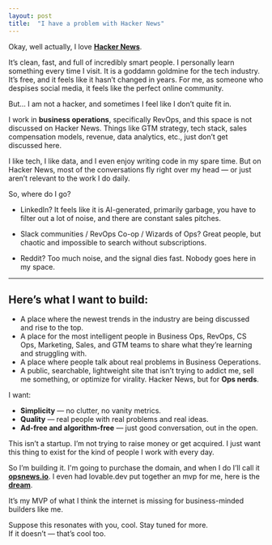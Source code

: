```yaml
---  
layout: post  
title:  "I have a problem with Hacker News"  
---
```


Okay, well actually, I love [**Hacker News**](https://news.ycombinator.com/news).

It’s clean, fast, and full of incredibly smart people. I personally learn something every time I visit. It is a goddamn goldmine for the tech industry. It’s free, and it feels like it hasn’t changed in years. For me, as someone who despises social media, it feels like the perfect online community.

But… I am not a hacker, and sometimes I feel like I don’t quite fit in.

I work in **business operations**, specifically RevOps, and this space is not discussed on Hacker News. Things like GTM strategy, tech stack, sales compensation models, revenue, data analytics, etc., just don’t get discussed here.

I like tech, I like data, and I even enjoy writing code in my spare time. But on Hacker News, most of the conversations fly right over my head — or just aren’t relevant to the work I do daily.

So, where do I go?

* LinkedIn? It feels like it is AI-generated, primarily garbage, you have to filter out a lot of noise, and there are constant sales pitches.

* Slack communities / RevOps Co-op / Wizards of Ops? Great people, but chaotic and impossible to search without subscriptions.

* Reddit? Too much noise, and the signal dies fast. Nobody goes here in my space.

---

## Here’s what I want to build:

- A place where the newest trends in the industry are being discussed and rise to the top.  
- A place for the most intelligent people in Business Ops, RevOps, CS Ops, Marketing, Sales, and GTM teams to share what they’re learning and struggling with.  
- A place where people talk about real problems in Business Oeperations.  
- A public, searchable, lightweight site that isn’t trying to addict me, sell me something, or optimize for virality. Hacker News, but for **Ops nerds**.

I want:

- **Simplicity** — no clutter, no vanity metrics.  
- **Quality** — real people with real problems and real ideas.  
- **Ad-free and algorithm-free** — just good conversation, out in the open.

This isn’t a startup. I’m not trying to raise money or get acquired. I just want this thing to exist for the kind of people I work with every day.

So I’m building it. I'm going to purchase the domain, and when I do I’ll call it [**opsnews.io**](http://opsnews.io). I even had lovable.dev put together an mvp for me, here is the [**dream**](https://ops-whisper-network.lovable.app/).

It’s my MVP of what I think the internet is missing for business-minded builders like me.

Suppose this resonates with you, cool. Stay tuned for more.  
If it doesn’t — that’s cool too.
